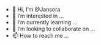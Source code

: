 - 👋 Hi, I’m @Jansora
- 👀 I’m interested in ...
- 🌱 I’m currently learning ...
- 💞️ I’m looking to collaborate on ...
- 📫 How to reach me ...

<!---
Jansora/Jansora is a ✨ special ✨ repository because its `README.md` (this file) appears on your GitHub profile.
You can click the Preview link to take a look at your changes.
--->
